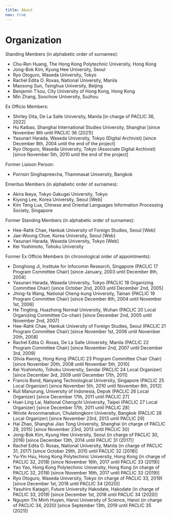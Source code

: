 ```yaml
---
title: About
nav: true
---
```


# Organization

Standing Members (in alphabetic order of surnames):

- Chu-Ren Huang, The Hong Kong Polytechnic University, Hong Kong 
- Jong-Bok Kim, Kyung Hee University, Seoul 
- Ryo Otoguro, Waseda University, Tokyo 
- Rachel Edita O. Roxas, National University, Manila 
- Maosong Sun, Tsinghua University, Beijing 
- Benjamin T’sou, City University of Hong Kong, Hong Kong 
- Min Zhang, Soochow University, Suzhou

Ex Officio Members:

- Shirley Dita, De La Salle University, Manila [in charge of PACLIC 36, 2022]
- Hu Kaibao, Shanghai International Studies University, Shanghai [since November 8th until PACLIC 36 (2021)]
- Yasunari Harada, Waseda University, Tokyo (Digital Archivist) [since December 8th, 2004 until the end of the project]
- Ryo Otoguro, Waseda University, Tokyo (Associate Digital Archivist) [since November 5th, 2010 until the end of the project]

Former Liaison Person:

- Pornsiri Singhapreecha, Thammasat University, Bangkok

Emeritus Members (in alphabetic order of surnames):

- Akira Ikeya, Tokyo Gakugei University, Tokyo
- Kiyong Lee, Korea University, Seoul [Web]
- Kim Teng Lua, Chinese and Oriental Languages Information Processing Society, Singapore 

Former Standing Members (in alphabetic order of surnames):

- Hee-Rahk Chae, Hankuk University of Foreign Studies, Seoul [Web]
- Jae-Woong Choe, Korea University, Seoul [Web]
- Yasunari Harada, Waseda University, Tokyo [Web]
- Kei Yoshimoto, Tohoku University

Former Ex Officio Members (in chronological order of appointments):

- Donghong Ji, Institute for Infocomm Research, Singapore (PACLIC 17 Program Committee Chair)
[since January, 2003 until December 8th, 2004]
- Yasunari Harada, Waseda University, Tokyo (PACLIC 18 Organizing Committee Chair) [since October 2nd, 2003 until December 2nd, 2005]
- Jhing-fa Wang, National Cheng-kung University, Tainan (PACLIC 19 Program Committee Chair)
[since December 8th, 2004 until November 1st, 2006]
- He Tingting, Huazhong Normal University, Wuhan (PACLIC 20 Local Organizing Committee Co-chair)
[since December 2nd, 2005 until November 2nd, 2007]
- Hee-Rahk Chae, Hankuk University of Foreign Studies, Seoul (PACLIC 21 Program Committee Chair) [since November 1st, 2006 until November 20th, 2008]
- Rachel Edita O. Roxas, De La Salle University, Manila (PACLIC 22 Program Committee Chair)
[since November 2nd, 2007 until December 3rd, 2009]
- Olivia Kwong, Hong Kong (PACLIC 23 Program Committee Chair Chair)
[since November 20th, 2008 until November 5th, 2010]
- Kei Yoshimoto, Tohoku University, Sendai (PACLIC 24 Local Organizer)
[since December 3rd, 2009 until December 17th, 2011]
- Francis Bond, Nanyang Technological University, Singapore (PACLIC 25 Local Organizer) [since November 5th, 2010 until November 8th, 2012]
- Ruli Manurung, University of Indonesia, Depok (PACLIC 26 Local Organizer) [since December 17th, 2011 until PACLIC 27]
- Huei-Ling Lai, National Chengchi University, Taipei (PACLIC 27 Local Organizer) [since December 17th, 2011 until PACLIC 28]
- Wirote Aroonmanakun, Chulalongkorn University, Bangkok (PACLIC 28 Local Organizer)
[since November 23rd, 2013 until PACLIC 29]
- Hai Zhao, Shanghai Jiao Tong University, Shanghai (in charge of PACLIC 29,  2015) [since November 23rd, 2013 until PACLIC 30]
- Jong-Bok Kim, Kyung Hee University, Seoul (in charge of PACLIC 30, 2016) [since December 13th, 2014 until PACLIC 31 (2017)]
- Rachel Edita O. Roxas, National University, Manila (in charge of PACLIC 31, 2017)
[since October 29th, 2015 until PACLIC 32 (2018)]
- Yu-Yin Hsu, Hong Kong Polytechinic University, Hong Kong (in charge of PACLIC 32, 2018)
[since November 16th, 2017 until PACLIC 33 (2019)]
- Yao Yao, Hong Kong Polytechinic University, Hong Kong (in charge of PACLIC 32, 2018)
[since November 16th, 2017 until PACLIC 33 (2019)]
- Ryo Otoguro, Waseda University, Tokyo (in charge of PACLIC 33, 2019)
[since December 1st, 2018 until PACLIC 34 (2020)]
- Yasuhiro Katagiri, Future University Hakodate, Hakodate (in charge of PACLIC 33, 2019)
[since December 1st, 2018 until PACLIC 34 (2020)]
- Nguyen Thi Minh Huyen, Hanoi University of Science, Hanoi (in charge of PACLIC 34, 2020)
[since September 13th, 2019 until PACLIC 35 (2021)]

